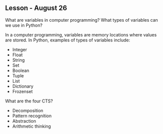 ## Lesson - August 26 ##

What are variables in computer programming? What types of variables can we use in Python?

In a computer programming, variables are memory locations where values are stored. In Python, examples of types of variables include: 
   * Integer
   * Float
   * String
   * Set 
   * Boolean 
   * Tuple
   * List
   * Dictionary
   * Frozenset 
  
What are the four CTS?
   * Decomposition
   * Pattern recognition
   * Abstraction
   *  Arithmetic thinking 
